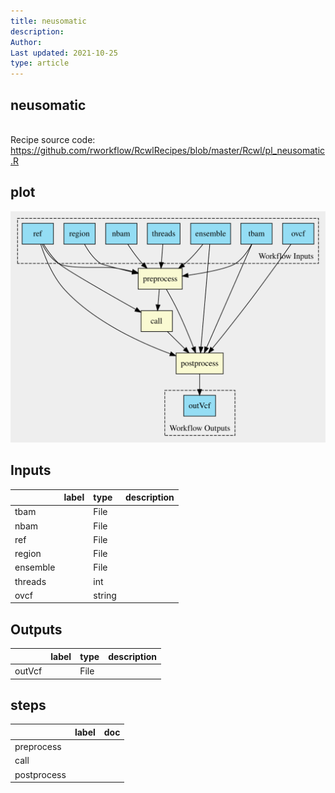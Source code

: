 ```yaml
---
title: neusomatic
description: 
Author: 
Last updated: 2021-10-25
type: article
---
```

## neusomatic
<br>Recipe source code: <https://github.com/rworkflow/RcwlRecipes/blob/master/Rcwl/pl_neusomatic.R>
## plot
![## neusomatic](/plots/neusomatic.svg)
## Inputs
|         |label |type   |description  |
|:--------|:-----|:------|:------------|
|tbam     |      |File   |  |
|nbam     |      |File   |  |
|ref      |      |File   |  |
|region   |      |File   |  |
|ensemble |      |File   |  |
|threads  |      |int    |  |
|ovcf     |      |string |  |
## Outputs
|       |label        |type |description  |
|:------|:------------|:----|:------------|
|outVcf |  |File |  |
## steps
|            |label        |doc          |
|:-----------|:------------|:------------|
|preprocess  |  |  |
|call        |  |  |
|postprocess |  |  |
